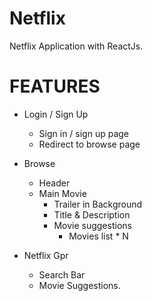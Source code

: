 # Netflix
Netflix Application with ReactJs. 

# FEATURES 
- Login / Sign Up 
    - Sign in / sign up page 
    - Redirect to browse page 

- Browse 
    - Header
    - Main Movie 
        - Trailer in Background 
        - Title & Description 
        - Movie suggestions 
            - Movies list * N
- Netflix Gpr
    - Search Bar 
    - Movie Suggestions. 
